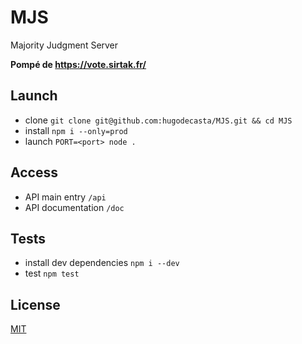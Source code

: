 # MJS
Majority Judgment Server

**Pompé de <https://vote.sirtak.fr/>**

## Launch
 * clone `git clone git@github.com:hugodecasta/MJS.git && cd MJS`
 * install `npm i --only=prod`
 * launch `PORT=<port> node .`

## Access
 * API main entry `/api`
 * API documentation `/doc`

## Tests
 * install dev dependencies `npm i --dev`
 * test `npm test`

## License
[MIT](/LICENSE)

